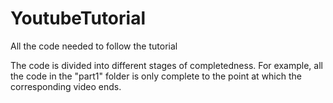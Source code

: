 # YoutubeTutorial
All the code needed to follow the tutorial

The code is divided into different stages of completedness.
For example, all the code in the "part1" folder is only complete to the point at which the corresponding video ends.
